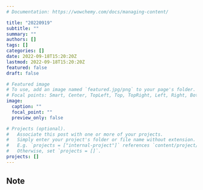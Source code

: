 ```yaml
---
# Documentation: https://wowchemy.com/docs/managing-content/

title: "20220919"
subtitle: ""
summary: ""
authors: []
tags: []
categories: []
date: 2022-09-18T15:20:20Z
lastmod: 2022-09-18T15:20:20Z
featured: false
draft: false

# Featured image
# To use, add an image named `featured.jpg/png` to your page's folder.
# Focal points: Smart, Center, TopLeft, Top, TopRight, Left, Right, BottomLeft, Bottom, BottomRight.
image:
  caption: ""
  focal_point: ""
  preview_only: false

# Projects (optional).
#   Associate this post with one or more of your projects.
#   Simply enter your project's folder or file name without extension.
#   E.g. `projects = ["internal-project"]` references `content/project/deep-learning/index.md`.
#   Otherwise, set `projects = []`.
projects: []
---
```


## Note

